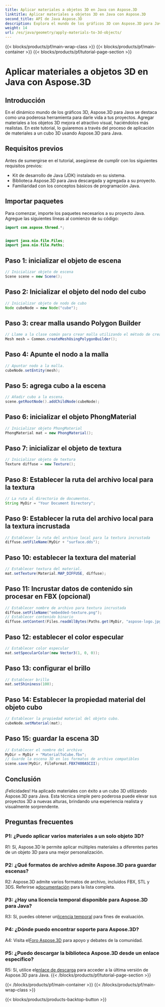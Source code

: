 ```yaml
---
title: Aplicar materiales a objetos 3D en Java con Aspose.3D
linktitle: Aplicar materiales a objetos 3D en Java con Aspose.3D
second_title: API de Java Aspose.3D
description: Explora el mundo de los gráficos 3D con Aspose.3D para Java. Aprenda a aplicar materiales a objetos 3D sin problemas. Mejore sus proyectos con imágenes realistas.
weight: 14
url: /es/java/geometry/apply-materials-to-3d-objects/
---
```


{{< blocks/products/pf/main-wrap-class >}}
{{< blocks/products/pf/main-container >}}
{{< blocks/products/pf/tutorial-page-section >}}

# Aplicar materiales a objetos 3D en Java con Aspose.3D

## Introducción

En el dinámico mundo de los gráficos 3D, Aspose.3D para Java se destaca como una poderosa herramienta para darle vida a tus proyectos. Agregar materiales a los objetos 3D mejora el atractivo visual, haciéndolos más realistas. En este tutorial, lo guiaremos a través del proceso de aplicación de materiales a un cubo 3D usando Aspose.3D para Java.

## Requisitos previos

Antes de sumergirse en el tutorial, asegúrese de cumplir con los siguientes requisitos previos:

- Kit de desarrollo de Java (JDK) instalado en su sistema.
- Biblioteca Aspose.3D para Java descargada y agregada a su proyecto.
- Familiaridad con los conceptos básicos de programación Java.

## Importar paquetes

Para comenzar, importe los paquetes necesarios a su proyecto Java. Agregue las siguientes líneas al comienzo de su código:

```java
import com.aspose.threed.*;


import java.nio.file.Files;
import java.nio.file.Paths;
```

## Paso 1: inicializar el objeto de escena

```java
// Inicializar objeto de escena
Scene scene = new Scene();
```

## Paso 2: Inicializar el objeto del nodo del cubo

```java
// Inicializar objeto de nodo de cubo
Node cubeNode = new Node("cube");
```

## Paso 3: crear malla usando Polygon Builder

```java
// Llame a la clase común para crear malla utilizando el método de creación de polígonos para establecer una instancia de malla
Mesh mesh = Common.createMeshUsingPolygonBuilder();
```

## Paso 4: Apunte el nodo a la malla

```java
// Apuntar nodo a la malla.
cubeNode.setEntity(mesh);
```

## Paso 5: agrega cubo a la escena

```java
// Añadir cubo a la escena.
scene.getRootNode().addChildNode(cubeNode);
```

## Paso 6: inicializar el objeto PhongMaterial

```java
// Inicializar objeto PhongMaterial
PhongMaterial mat = new PhongMaterial();
```

## Paso 7: inicializar el objeto de textura

```java
// Inicializar objeto de textura
Texture diffuse = new Texture();
```

## Paso 8: Establecer la ruta del archivo local para la textura

```java
// La ruta al directorio de documentos.
String MyDir = "Your Document Directory";
```

## Paso 9: Establecer la ruta del archivo local para la textura incrustada

```java
// Establecer la ruta del archivo local para la textura incrustada
diffuse.setFileName(MyDir + "surface.dds");
```

## Paso 10: establecer la textura del material

```java
// Establecer textura del material.
mat.setTexture(Material.MAP_DIFFUSE, diffuse);
```

## Paso 11: Incrustar datos de contenido sin procesar en FBX (opcional)

```java
// Establecer nombre de archivo para textura incrustada
diffuse.setFileName("embedded-texture.png");
// Establecer contenido binario
diffuse.setContent(Files.readAllBytes(Paths.get(MyDir, "aspose-logo.jpg")));
```

## Paso 12: establecer el color especular

```java
// Establecer color especular
mat.setSpecularColor(new Vector3(1, 0, 0));
```

## Paso 13: configurar el brillo

```java
// Establecer brillo
mat.setShininess(100);
```

## Paso 14: Establecer la propiedad material del objeto cubo

```java
// Establecer la propiedad material del objeto cubo.
cubeNode.setMaterial(mat);
```

## Paso 15: guardar la escena 3D

```java
// Establecer el nombre del archivo
MyDir = MyDir + "MaterialToCube.fbx";
// Guarde la escena 3D en los formatos de archivo compatibles
scene.save(MyDir, FileFormat.FBX7400ASCII);
```

## Conclusión

¡Felicidades! Ha aplicado materiales con éxito a un cubo 3D utilizando Aspose.3D para Java. Esta técnica simple pero poderosa puede elevar sus proyectos 3D a nuevas alturas, brindando una experiencia realista y visualmente sorprendente.

## Preguntas frecuentes

### P1: ¿Puedo aplicar varios materiales a un solo objeto 3D?

R1: Sí, Aspose.3D le permite aplicar múltiples materiales a diferentes partes de un objeto 3D para una mejor personalización.

### P2: ¿Qué formatos de archivo admite Aspose.3D para guardar escenas?

 R2: Aspose.3D admite varios formatos de archivo, incluidos FBX, STL y 3DS. Referirse a[documentación](https://reference.aspose.com/3d/java/) para la lista completa.

### P3: ¿Hay una licencia temporal disponible para Aspose.3D para Java?

 R3: Sí, puedes obtener un[licencia temporal](https://purchase.aspose.com/temporary-license/) para fines de evaluación.

### P4: ¿Dónde puedo encontrar soporte para Aspose.3D?

 A4: Visita el[Foro Aspose.3D](https://forum.aspose.com/c/3d/18) para apoyo y debates de la comunidad.

### P5: ¿Puedo descargar la biblioteca Aspose.3D desde un enlace específico?

 R5: Sí, utilice el[enlace de descarga](https://releases.aspose.com/3d/java/) para acceder a la última versión de Aspose.3D para Java.
{{< /blocks/products/pf/tutorial-page-section >}}

{{< /blocks/products/pf/main-container >}}
{{< /blocks/products/pf/main-wrap-class >}}

{{< blocks/products/products-backtop-button >}}
